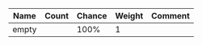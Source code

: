 | Name  | Count | Chance | Weight | Comment |
| ----- | ----- | ------ | ------ | ------- |
| empty |       |   100% |      1 |         |
